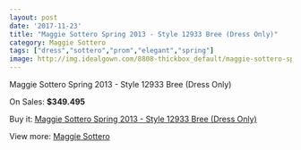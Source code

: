 ```yaml
---
layout: post
date: '2017-11-23'
title: "Maggie Sottero Spring 2013 - Style 12933 Bree (Dress Only)"
category: Maggie Sottero
tags: ["dress","sottero","prom","elegant","spring"]
image: http://img.idealgown.com/8808-thickbox_default/maggie-sottero-spring-2013-style-12933-bree-dress-only.jpg
---
```

Maggie Sottero Spring 2013 - Style 12933 Bree (Dress Only)

On Sales: **$349.495**
<a href="https://www.idealgown.com/en/maggie-sottero/3659-maggie-sottero-spring-2013-style-12933-bree-dress-only.html"><amp-img layout="responsive" width="600" height="600" src="//img.idealgown.com/8808-thickbox_default/maggie-sottero-spring-2013-style-12933-bree-dress-only.jpg" alt="Maggie Sottero Spring 2013 - Style 12933 Bree (Dress Only) 0" /></a>
<a href="https://www.idealgown.com/en/maggie-sottero/3659-maggie-sottero-spring-2013-style-12933-bree-dress-only.html"><amp-img layout="responsive" width="600" height="600" src="//img.idealgown.com/8807-thickbox_default/maggie-sottero-spring-2013-style-12933-bree-dress-only.jpg" alt="Maggie Sottero Spring 2013 - Style 12933 Bree (Dress Only) 1" /></a>

Buy it: [Maggie Sottero Spring 2013 - Style 12933 Bree (Dress Only)](https://www.idealgown.com/en/maggie-sottero/3659-maggie-sottero-spring-2013-style-12933-bree-dress-only.html "Maggie Sottero Spring 2013 - Style 12933 Bree (Dress Only)")

View more: [Maggie Sottero](https://www.idealgown.com/en/45-maggie-sottero "Maggie Sottero")